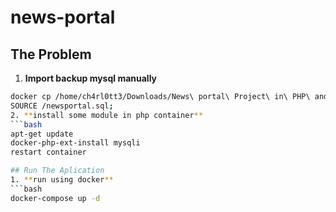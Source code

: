 # news-portal

## The Problem
1. **Import backup mysql manually**
  ```bash
  docker cp /home/ch4rl0tt3/Downloads/News\ portal\ Project\ in\ PHP\ and\ MySQL/sql\ file/newsportal.sql mysql_db:/newsportal.sql
  SOURCE /newsportal.sql;
2. **install some module in php container**
  ```bash
  apt-get update
  docker-php-ext-install mysqli
  restart container 

## Run The Aplication
1. **run using docker**
  ```bash
  docker-compose up -d

